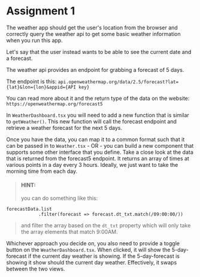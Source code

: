 # Assignment 1

The weather app should get the user's location from the browser and correctly query the weather api to get some basic weather information when you run this app.

Let's say that the user instead wants to be able to see the current date and a forecast.

The weather api provides an endpoint for grabbing a forecast of 5 days.

The endpoint is this: `api.openweathermap.org/data/2.5/forecast?lat={lat}&lon={lon}&appid={API key}`

You can read more about it and the return type of the data on the website:
`https://openweathermap.org/forecast5`

In `WeatherDashboard.tsx` you will need to add a new function that is similar to `getWeather()`. This new function will call the forecast endpoint and retrieve a weather forecast for the next 5 days.

Once you have the data, you can map it to a common format such that it can be passed in to `Weather.tsx` - OR - you can build a new component that supports some other interface that you define. Take a close look at the data that is returned from the forecast5 endpoint. It returns an array of times at various points in a day every 3 hours. Ideally, we just want to take the morning time from each day.

> #### HINT:
>
> you can do something like this:

```
forecastData.list
            .filter(forecast => forecast.dt_txt.match(/09:00:00/))
```

> and filter the array based on the `dt_txt` property which will only take the array elements that match 9:00AM.

Whichever approach you decide on, you also need to provide a toggle button on the `WeatherDashboard.tsx`. When clicked, it will show the 5-day-forecast if the current day weather is showing. If the 5-day-forecast is showing it show should the current day weather. Effectively, it swaps between the two views.
